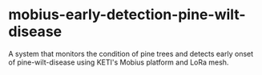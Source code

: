 # mobius-early-detection-pine-wilt-disease
A system that monitors the condition of pine trees and detects early onset of pine-wilt-disease using KETI's Mobius platform and LoRa mesh.
